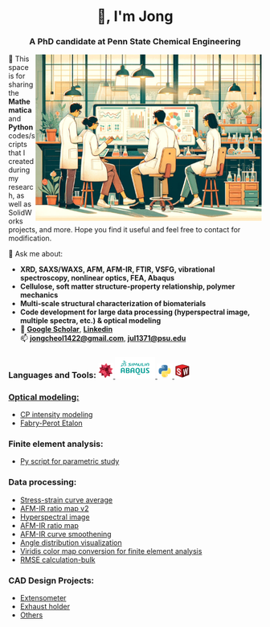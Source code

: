 
<h1 align="center">👋, I'm Jong</h1>
<h3 align="center">A PhD candidate at Penn State Chemical Engineering</h3>
<img align="right" alt="Coding" width="450" src="https://github.com/JasonL1422/Images/blob/main/main3.png">

🌱 This space is for sharing the **Mathematica** and **Python** codes/scripts that I created during my research, as well as SolidWorks projects, and more. Hope you find it useful and feel free to contact for modification.

💬 Ask me about:
- **XRD, SAXS/WAXS, AFM, AFM-IR, FTIR, VSFG, vibrational spectroscopy, nonlinear optics, FEA, Abaqus**
- **Cellulose, soft matter structure-property relationship, polymer mechanics**
- **Multi-scale structural characterization of biomaterials**
- **Code development for large data processing (hyperspectral image, multiple spectra, etc.) & optical modeling**
- 🔬 **[Google Scholar](https://scholar.google.com/citations?user=D79p8IoAAAAJ&hl=en&oi=ao)**, **[Linkedin](http://www.linkedin.com/in/jongcheol-lee2)**  
📫 **jongcheol1422@gmail.com**, **jul1371@psu.edu**

<h3 align="left">Languages and Tools:
  <a href="https://www.wolfram.com/mathematica" target="_blank" rel="noreferrer">
    <img src="https://github.com/JasonL1422/Images/blob/main/mathematica.png" alt="Mathematica" width="30" >
     <a href="https://www.3ds.com/products/simulia/abaqus" target="_blank" rel="noreferrer">
    <img src="https://github.com/JasonL1422/Images/blob/main/Abaqus.png" alt="Abaqus" width="80"/>
        <a href="https://www.python.org" target="_blank" rel="noreferrer">
    <img src="https://raw.githubusercontent.com/devicons/devicon/master/icons/python/python-original.svg" alt="python" width="30"/>
           <a href="https://www.solidworks.com" target="_blank" rel="noreferrer">
    <img src="https://github.com/JasonL1422/Images/blob/main/sw2.png" alt="SolidWorks" width="32"/>
</h3>

<h3 align="left"> Optical modeling:</h3>
<ul>
    <li><a href="https://github.com/JasonL1422/Optical-modeling-for-crossed-polarization-microscopy-intensity/blob/main/README.md">CP intensity modeling</a></li>
    <li><a href="https://github.com/JasonL1422/Fabry-Perot-Etalon/blob/main/README.md">Fabry-Perot Etalon</a></li>
</ul>

<h3 align="left"> Finite element analysis:</h3>
<ul>
    <li><a href="https://github.com/JasonL1422/Py-script-for-FEA-in-Abaqus/blob/main/README.md">Py script for parametric study</a></li>
</ul>

<h3 align="left">Data processing:</h3>
<ul>
    <li><a href="https://github.com/JasonL1422/Avg_stress-strain_interpolation/blob/main/README.md">Stress-strain curve average</a></li>
    <li><a href="https://github.com/JasonL1422/AFM-IR-ratiomap-v2/blob/main/README.md">AFM-IR ratio map v2</a></li>
    <li><a href="https://github.com/JasonL1422/hyperspectral-image-data-processing-through-Mathematica/blob/main/README.md">Hyperspectral image</a></li>
    <li><a href="https://github.com/JasonL1422/AFM-IR-amp-ratio-plot/blob/main/README.md">AFM-IR ratio map</a></li>
    <li><a href="https://github.com/JasonL1422/AFM-IR-spectra-smoothening/blob/main/README.md">AFM-IR curve smoothening</a></li>
    <li><a href="https://github.com/JasonL1422/fiber-distribution/blob/main/README.md">Angle distribution visualization</a></li>
    <li><a href="https://github.com/JasonL1422/Viridis-color-map/blob/main/README.md">Viridis color map conversion for finite element analysis</a></li>
    <li><a href="https://github.com/JasonL1422/multiple-RMSE-calculation/blob/main/README.md">RMSE calculation-bulk</a></li>
</ul>

<h3 align="left">CAD Design Projects:</h3>
<ul>
    <li><a href="https://github.com/JasonL1422/Extensometer/blob/main/README.md">Extensometer</a></li>
    <li><a href="https://github.com/JasonL1422/Exhaust-holder/blob/main/README.md">Exhaust holder</a></li>
    <li><a href="https://github.com/JasonL1422/SolidWorks-CAD/blob/main/README.md">Others</a></li>
</ul>

</body>
</html>
